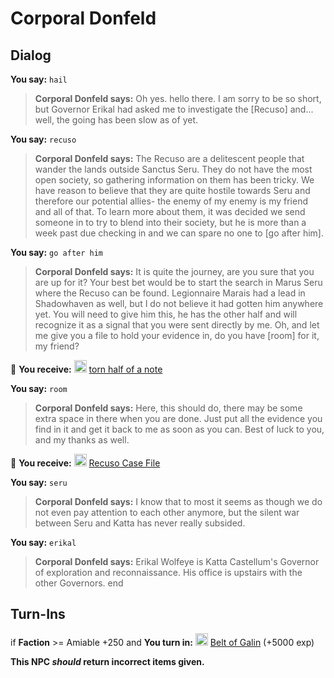 # Corporal Donfeld
## Dialog

**You say:** `hail`



>**Corporal Donfeld says:** Oh yes. hello there. I am sorry to be so short, but Governor Erikal had asked me to investigate the [Recuso] and... well, the going has been slow as of yet.

**You say:** `recuso`



>**Corporal Donfeld says:** The Recuso are a delitescent people that wander the lands outside Sanctus Seru. They do not have the most open society, so gathering information on them has been tricky. We have reason to believe that they are quite hostile towards Seru and therefore our potential allies- the enemy of my enemy is my friend and all of that. To learn more about them, it was decided we send someone in to try to blend into their society, but he is more than a week past due checking in and we can spare no one to [go after him].

**You say:** `go after him`



>**Corporal Donfeld says:** It is quite the journey, are you sure that you are up for it? Your best bet would be to start the search in Marus Seru where the Recuso can be found. Legionnaire Marais had a lead in Shadowhaven as well, but I do not believe it had gotten him anywhere yet. You will need to give him this, he has the other half and will recognize it as a signal that you were sent directly by me. Oh, and let me give you a file to hold your evidence in, do you have [room] for it, my friend?


 &#127873; **You receive:**  <img style="background:url(/static/icons/blank_slot.gif);width:20px;height:20px;" src="/static/icons/item_1005.png" alt="" /> <a
                                href="/item/18332" data-url="18332" class="tooltip-link link">torn half of a note</a>

**You say:** `room`



>**Corporal Donfeld says:** Here, this should do, there may be some extra space in there when you are done. Just put all the evidence you find in it and get it back to me as soon as you can. Best of luck to you, and my thanks as well.


 &#127873; **You receive:**  <img style="background:url(/static/icons/blank_slot.gif);width:20px;height:20px;" src="/static/icons/item_865.png" alt="" /> <a
                                href="/item/17515" data-url="17515" class="tooltip-link link">Recuso Case File</a>

**You say:** `seru`



>**Corporal Donfeld says:** I know that to most it seems as though we do not even pay attention to each other anymore, but the silent war between Seru and Katta has never really subsided.

**You say:** `erikal`



>**Corporal Donfeld says:** Erikal Wolfeye is Katta Castellum's Governor of exploration and reconnaissance.  His office is upstairs with the other Governors.
end

## Turn-Ins





if **Faction** >= Amiable +250 and  **You turn in:** <img style="background:url(/static/icons/blank_slot.gif);width:20px;height:20px;" src="/static/icons/item_503.png" alt="" /> <a
                                href="/item/29894" data-url="29894" class="tooltip-link link">Belt of Galin</a> (+5000 exp)

 

**This NPC *should* return incorrect items given.**
